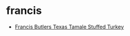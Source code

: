 # francis

 * [Francis Butlers Texas Tamale Stuffed Turkey](index/f/francis-butlers-texas-tamale-stuffed-turkey-367529.json)
